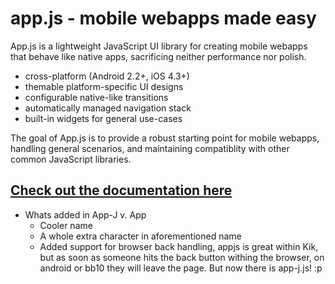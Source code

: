 app.js - mobile webapps made easy
=================================

App.js is a lightweight JavaScript UI library for creating mobile webapps that behave like native apps, sacrificing neither performance nor polish.

* cross-platform (Android 2.2+, iOS 4.3+)
* themable platform-specific UI designs
* configurable native-like transitions
* automatically managed navigation stack
* built-in widgets for general use-cases

The goal of App.js is to provide a robust starting point for mobile webapps, handling general scenarios, and maintaining compatiblity with other common JavaScript libraries.



[Check out the documentation here](http://code.kik.com/app/)
--------------------------------

* Whats added in App-J v. App 
	+ Cooler name
	+ A whole extra character in aforementioned name
	+ Added support for browser back handling, appjs is great within Kik,
	  but as soon as someone hits the back button withing the browser, on android or bb10 they will leave the page. But now there is app-j.js! :p
